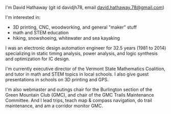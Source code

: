 I'm David Hathaway (git id davidjh78, email david.hathaway.78@gmail.com)

I'm interested in:
- 3D printing, CNC, woodworking, and general "maker" stuff
- math and STEM education
- hiking, snowshoeing, whitewater and sea kayaking

I was an electronic design automation engineer for 32.5 years (1981 to 2014) specializing in static timing analysis, power analysis, and logic synthesis and optimization for IC design.

I'm currently executive director of the Vermont State Mathematics Coalition, and tutor in math and STEM topics in local schools. I also give guest presentations in schools on 3D printing and GPS.

I'm also webmaster and outings chair for the Burlington section of the Green Mountain Club (GMC), and chair of the GMC Trails Maintenance Committee. And I lead trips, teach map & compass navigation, do trail maintenance, and am a corridor monitor GMC.

<!---
davidjh78/davidjh78 is a ✨ special ✨ repository because its `README.md` (this file) appears on your GitHub profile.
You can click the Preview link to take a look at your changes.
--->
